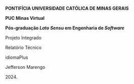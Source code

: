 **PONTIFÍCIA UNIVERSIDADE CATÓLICA DE MINAS GERAIS**

**PUC Minas Virtual**

**Pós-graduação _Lato Sensu_ em Engenharia de _Software_**

Projeto Integrado

Relatório Técnico

idiomaPlus

Jefferson Marengo

2024\.
